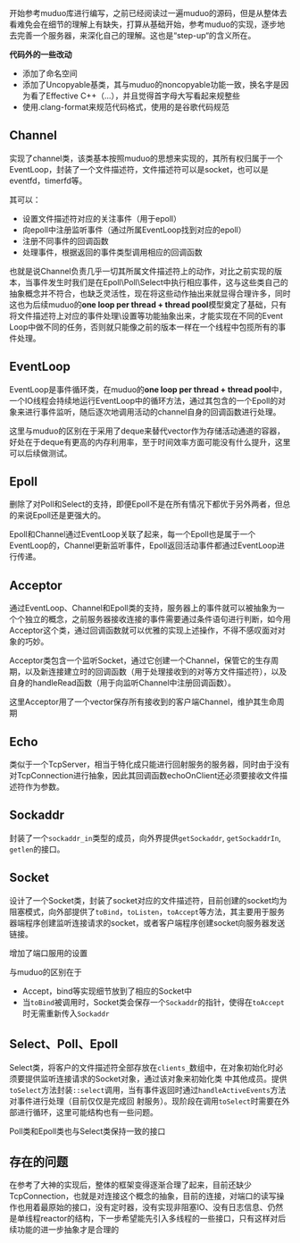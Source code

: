 开始参考muduo库进行编写，之前已经阅读过一遍muduo的源码，但是从整体去看难免会在细节的理解上有缺失，打算从基础开始，参考muduo的实现，逐步地去完善一个服务器，来深化自己的理解。这也是“step-up“的含义所在。



**代码外的一些改动**

- 添加了命名空间
- 添加了Uncopyable基类，其与muduo的noncopyable功能一致，换名字是因为看了Effective C++（...），并且觉得首字母大写看起来规整些
- 使用.clang-format来规范代码格式，使用的是谷歌代码规范



## Channel 

实现了channel类，该类基本按照muduo的思想来实现的，其所有权归属于一个EventLoop，封装了一个文件描述符，文件描述符可以是socket，也可以是eventfd，timerfd等。

其可以：

- 设置文件描述符对应的关注事件（用于epoll）
- 向epoll中注册监听事件（通过所属EventLoop找到对应的epoll）
- 注册不同事件的回调函数
- 处理事件，根据返回的事件类型调用相应的回调函数

也就是说Channel负责几乎一切其所属文件描述符上的动作，对比之前实现的版本，当事件发生时我们是在Epoll\Poll\Select中执行相应事件，这与这些类自己的抽象概念并不符合，也缺乏灵活性，现在将这些动作抽出来就显得合理许多，同时这也为后续muduo的**one loop per thread + thread pool**模型奠定了基础，只有将文件描述符上对应的事件处理\设置等功能抽象出来，才能实现在不同的Event Loop中做不同的任务，否则就只能像之前的版本一样在一个线程中包揽所有的事件处理。

## EventLoop

EventLoop是事件循环类，在muduo的**one loop per thread + thread pool**中，一个IO线程会持续地运行EventLoop中的循环方法，通过其包含的一个Epoll的对象来进行事件监听，随后逐次地调用活动的channel自身的回调函数进行处理。

这里与muduo的区别在于采用了deque来替代vector作为存储活动通道的容器，好处在于deque有更高的内存利用率，至于时间效率方面可能没有什么提升，这里可以后续做测试。

## Epoll

删除了对Poll和Select的支持，即便Epoll不是在所有情况下都优于另外两者，但总的来说Epoll还是更强大的。

Epoll和Channel通过EventLoop关联了起来，每一个Epoll也是属于一个EventLoop的，Channel更新监听事件，Epoll返回活动事件都通过EventLoop进行传递。

## Acceptor

通过EventLoop、Channel和Epoll类的支持，服务器上的事件就可以被抽象为一个个独立的概念，之前服务器接收连接的事件需要通过条件语句进行判断，如今用Acceptor这个类，通过回调函数就可以优雅的实现上述操作，不得不感叹面对对象的巧妙。

Acceptor类包含一个监听Socket，通过它创建一个Channel，保管它的生存周期，以及新连接建立时的回调函数（用于处理接收到的对等方文件描述符），以及自身的handleRead函数（用于向监听Channel中注册回调函数）。

这里Acceptor用了一个vector保存所有接收到的客户端Channel，维护其生命周期

## Echo

类似于一个TcpServer，相当于特化成只能进行回射服务的服务器，同时由于没有对TcpConnection进行抽象，因此其回调函数echoOnClient还必须要接收文件描述符作为参数。

## Sockaddr
封装了一个`sockaddr_in`类型的成员，向外界提供`getSockaddr`, `getSockaddrIn`, `getlen`的接口。

## Socket
设计了一个Socket类，封装了socket对应的文件描述符，目前创建的socket均为阻塞模式，向外部提供了`toBind`，`toListen`，`toAccept`等方法，其主要用于服务器端程序创建监听连接请求的socket，或者客户端程序创建socket向服务器发送链接。

增加了端口服用的设置

与muduo的区别在于

- Accept，bind等实现细节放到了相应的Socket中
- 当`toBind`被调用时，Socket类会保存一个`Sockaddr`的指针，使得在`toAccept`时无需重新传入`Sockaddr`

## Select、Poll、Epoll
Select类，将客户的文件描述符全部存放在`clients_`数组中，在对象初始化时必须要提供监听连接请求的Socket对象，通过该对象来初始化类
中其他成员。提供`toSelect`方法封装`::select`调用，当有事件返回时通过`handleActiveEvents`方法对事件进行处理（目前仅仅是完成回
射服务）。现阶段在调用`toSelect`时需要在外部进行循环，这里可能结构也有一些问题。

Poll类和Epoll类也与Select类保持一致的接口

## 存在的问题

在参考了大神的实现后，整体的框架变得逐渐合理了起来，目前还缺少TcpConnection，也就是对连接这个概念的抽象，目前的连接，对端口的读写操作也用着最原始的接口，没有定时器，没有实现非阻塞IO、没有日志信息、仍然是单线程reactor的结构，下一步希望能先引入多线程的一些接口，只有这样对后续功能的进一步抽象才是合理的
